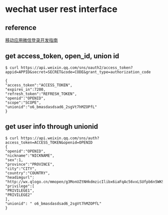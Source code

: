 # wechat user rest interface
## reference
[移动应用微信登录开发指南](https://open.weixin.qq.com/cgi-bin/showdocument?action=dir_list&t=resource/res_list&verify=1&id=open1419317851&token=&lang=zh_CN)
## get access_token, open_id, union id
``` shell
$ curl https://api.weixin.qq.com/sns/oauth2/access_token?appid=APPID&secret=SECRET&code=CODE&grant_type=authorization_code

{
"access_token":"ACCESS_TOKEN",
"expires_in":7200,
"refresh_token":"REFRESH_TOKEN",
"openid":"OPENID",
"scope":"SCOPE",
"unionid":"o6_bmasdasdsad6_2sgVt7hMZOPfL"
}

```

## get user info through unionid
```shell
$ curl https://api.weixin.qq.com/sns/auth?access_token=ACCESS_TOKEN&openid=OPENID
{
"openid":"OPENID",
"nickname":"NICKNAME",
"sex":1,
"province":"PROVINCE",
"city":"CITY",
"country":"COUNTRY",
"headimgurl": "http://wx.qlogo.cn/mmopen/g3MonUZtNHkdmzicIlibx6iaFqAc56vxLSUfpb6n5WKSYVY0ChQKkiaJSgQ1dZuTOgvLLrhJbERQQ4eMsv84eavHiaiceqxibJxCfHe/0",
"privilege":[
"PRIVILEGE1",
"PRIVILEGE2"
],
"unionid": " o6_bmasdasdsad6_2sgVt7hMZOPfL"
}
```
